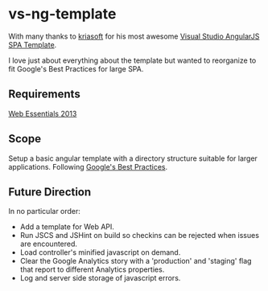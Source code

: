 vs-ng-template
==============

With many thanks to [kriasoft](https://github.com/kriasoft/) for his most awesome [Visual Studio AngularJS SPA Template](https://github.com/kriasoft/AngularJS-SPA-Template).

I love just about everything about the template but wanted to reorganize to fit Google's Best Practices for large SPA.

Requirements
------------

 [Web Essentials 2013](http://vswebessentials.com/download)

Scope
-----
Setup a basic angular template with a directory structure suitable for larger applications. Following [Google's Best Practices](https://docs.google.com/document/d/1XXMvReO8-Awi1EZXAXS4PzDzdNvV6pGcuaF4Q9821Es/pub).


Future Direction
----------------

In no particular order:

- Add a template for Web API.
- Run JSCS and JSHint on build so checkins can be rejected when issues are encountered.
- Load controller's minified javascript on demand.
- Clear the Google Analytics story with a 'production' and 'staging' flag that report to different Analytics properties.
- Log and server side storage of javascript errors.


